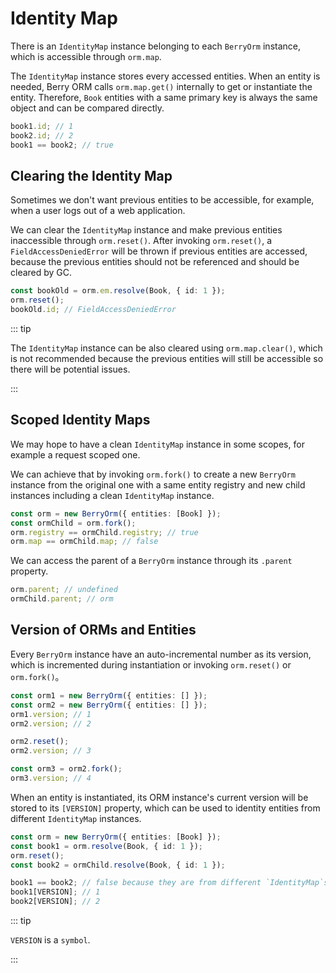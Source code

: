 # Identity Map

There is an `IdentityMap` instance belonging to each `BerryOrm` instance, which is accessible through `orm.map`.

The `IdentityMap` instance stores every accessed entities. When an entity is needed, Berry ORM calls `orm.map.get()` internally to get or instantiate the entity. Therefore, `Book` entities with a same primary key is always the same object and can be compared directly.

```ts
book1.id; // 1
book2.id; // 2
book1 == book2; // true
```

## Clearing the Identity Map

Sometimes we don't want previous entities to be accessible, for example, when a user logs out of a web application.

We can clear the `IdentityMap` instance and make previous entities inaccessible through `orm.reset()`. After invoking `orm.reset()`, a `FieldAccessDeniedError` will be thrown if previous entities are accessed, because the previous entities should not be referenced and should be cleared by GC.

```ts
const bookOld = orm.em.resolve(Book, { id: 1 });
orm.reset();
bookOld.id; // FieldAccessDeniedError
```

::: tip

The `IdentityMap` instance can be also cleared using `orm.map.clear()`, which is not recommended because the previous entities will still be accessible so there will be potential issues.

:::

## Scoped Identity Maps

We may hope to have a clean `IdentityMap` instance in some scopes, for example a request scoped one.

We can achieve that by invoking `orm.fork()` to create a new `BerryOrm` instance from the original one with a same entity registry and new child instances including a clean `IdentityMap` instance.

```ts
const orm = new BerryOrm({ entities: [Book] });
const ormChild = orm.fork();
orm.registry == ormChild.registry; // true
orm.map == ormChild.map; // false
```

We can access the parent of a `BerryOrm` instance through its `.parent` property.

```ts
orm.parent; // undefined
ormChild.parent; // orm
```

## Version of ORMs and Entities

Every `BerryOrm` instance have an auto-incremental number as its version, which is incremented during instantiation or invoking `orm.reset()` or `orm.fork()`。

```ts
const orm1 = new BerryOrm({ entities: [] });
const orm2 = new BerryOrm({ entities: [] });
orm1.version; // 1
orm2.version; // 2

orm2.reset();
orm2.version; // 3

const orm3 = orm2.fork();
orm3.version; // 4
```

When an entity is instantiated, its ORM instance's current version will be stored to its `[VERSION]` property, which can be used to identity entities from different `IdentityMap` instances.

```ts
const orm = new BerryOrm({ entities: [Book] });
const book1 = orm.resolve(Book, { id: 1 });
orm.reset();
const book2 = ormChild.resolve(Book, { id: 1 });

book1 == book2; // false because they are from different `IdentityMap`s
book1[VERSION]; // 1
book2[VERSION]; // 2
```

::: tip

`VERSION` is a `symbol`.

:::
